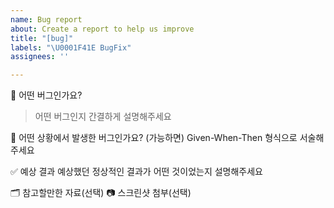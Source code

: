 ```yaml
---
name: Bug report
about: Create a report to help us improve
title: "[bug]"
labels: "\U0001F41E BugFix"
assignees: ''

---
```


📂 어떤 버그인가요?
> 어떤 버그인지 간결하게 설명해주세요

🧐 어떤 상황에서 발생한 버그인가요?
(가능하면) Given-When-Then 형식으로 서술해주세요

✅ 예상 결과
예상했던 정상적인 결과가 어떤 것이었는지 설명해주세요

🗂️ 참고할만한 자료(선택)
📷 스크린샷 첨부(선택)
